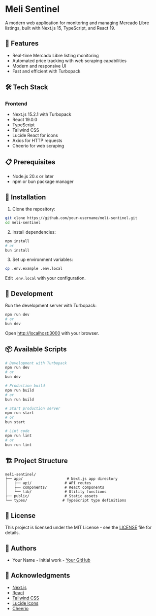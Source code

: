 # Meli Sentinel

A modern web application for monitoring and managing Mercado Libre listings, built with Next.js 15, TypeScript, and React 19.

## 🚀 Features

- Real-time Mercado Libre listing monitoring
- Automated price tracking with web scraping capabilities
- Modern and responsive UI
- Fast and efficient with Turbopack

## 🛠 Tech Stack

### Frontend
- Next.js 15.2.1 with Turbopack
- React 19.0.0
- TypeScript
- Tailwind CSS
- Lucide React for icons
- Axios for HTTP requests
- Cheerio for web scraping

## 📋 Prerequisites

- Node.js 20.x or later
- npm or bun package manager

## 🔧 Installation

1. Clone the repository:
```bash
git clone https://github.com/your-username/meli-sentinel.git
cd meli-sentinel
```

2. Install dependencies:
```bash
npm install
# or
bun install
```

3. Set up environment variables:
```bash
cp .env.example .env.local
```
Edit `.env.local` with your configuration.

## 🚀 Development

Run the development server with Turbopack:
```bash
npm run dev
# or
bun dev
```

Open [http://localhost:3000](http://localhost:3000) with your browser.

## 📦 Available Scripts

```bash
# Development with Turbopack
npm run dev
# or
bun dev

# Production build
npm run build
# or
bun run build

# Start production server
npm run start
# or
bun start

# Lint code
npm run lint
# or
bun run lint
```

## 🏗 Project Structure

```
meli-sentinel/
├── app/                    # Next.js app directory
│   ├── api/               # API routes
│   ├── components/        # React components
│   └── lib/               # Utility functions
├── public/                # Static assets
└── types/                # TypeScript type definitions
```

## 📄 License

This project is licensed under the MIT License - see the [LICENSE](LICENSE) file for details.

## 👥 Authors

- Your Name - Initial work - [Your GitHub](https://github.com/yourusername)

## 🙏 Acknowledgments

- [Next.js](https://nextjs.org/)
- [React](https://react.dev/)
- [Tailwind CSS](https://tailwindcss.com/)
- [Lucide Icons](https://lucide.dev/)
- [Cheerio](https://cheerio.js.org/)